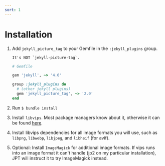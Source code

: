 ```yaml
---
sort: 1
---
```


# Installation

1. Add `jekyll_picture_tag` to your Gemfile in the `:jekyll_plugins` group.

    ```note
    It's NOT `jekyll-picture-tag`.
    ```

    ```ruby
    # Gemfile

    gem 'jekyll', ~> '4.0'

    group :jekyll_plugins do
      # (other jekyll plugins)
      gem 'jekyll_picture_tag', ~> '2.0'
    end
    ```

2. Run `$ bundle install`
3. Install `libvips`. Most package managers know about it, otherwise it can be found
   [here](https://libvips.github.io/libvips/install.html).
4. Install libvips dependencies for all image formats you will use, such as `libpng`, `libwebp`,
   `libjpeg`, and `libheif` (for avif).
5. Optional: Install `ImageMagick` for additional image formats. If vips runs into an image format
   it can't handle (jp2 on my particular installation), JPT will instruct it to try ImageMagick
   instead.
